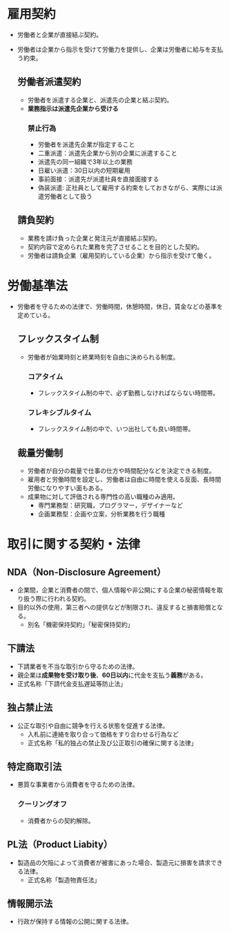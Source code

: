 # 雇用契約
- 労働者と企業が直接結ぶ契約。
- 労働者は企業から指示を受けて労働力を提供し、企業は労働者に給与を支払う約束。
  
    ## 労働者派遣契約
    - 労働者を派遣する企業と、派遣先の企業と結ぶ契約。
    - **業務指示は派遣先企業から受ける**
        ### 禁止行為
        - 労働者を派遣先企業が指定すること
        - 二重派遣：派遣先企業から別の企業に派遣すること
        - 派遣先の同一組織で3年以上の業務
        - 日雇い派遣：30日以内の短期雇用
        - 事前面接：派遣先が派遣社員を直接面接する
        - 偽装派遣: 正社員として雇用する約束をしておきながら、実際には派遣労働者として扱う
    ## 請負契約
    - 業務を請け負った企業と発注元が直接結ぶ契約。
    - 契約内容で定められた業務を完了させることを目的とした契約。
    - 労働者は請負企業（雇用契約している企業）から指示を受けて働く。

# 労働基準法
- 労働者を守るための法律で、労働時間，休憩時間，休日，賃金などの基準を定めている。
    
    ## フレックスタイム制
    - 労働者が始業時刻と終業時刻を自由に決められる制度。
        ### コアタイム
        - フレックスタイム制の中で、必ず勤務しなければならない時間帯。
        ### フレキシブルタイム
        - フレックスタイム制の中で、いつ出社しても良い時間帯。
    ## 裁量労働制
    - 労働者が自分の裁量で仕事の仕方や時間配分などを決定できる制度。
    - 雇用者と労働時間を設定し、労働者は自由に時間を使える反面、長時間労働になりやすい面もある。
    - 成果物に対して評価される専門性の高い職種のみ適用。
        - 専門業務型：研究職，プログラマー，デザイナーなど
        - 企画業務型：企画や立案，分析業務を行う職種

# 取引に関する契約・法律

## NDA（Non-Disclosure Agreement）
- 企業間，企業と消費者の間で、個人情報や非公開にする企業の秘密情報を取り扱う際に行われる契約。
- 目的以外の使用，第三者への提供などが制限され、違反すると損害賠償となる。
    - 別名「機密保持契約」「秘密保持契約」
      
## 下請法
- 下請業者を不当な取引から守るための法律。
- 親企業は**成果物を受け取り後**、**60日以内**に代金を支払う**義務**がある。
- 正式名称「下請代金支払遅延等防止法」
  
## 独占禁止法
- 公正な取引や自由に競争を行える状態を促進する法律。
    - 入札前に連絡を取り合って価格をすり合わせる行為など
    - 正式名称「私的独占の禁止及び公正取引の確保に関する法律」

## 特定商取引法
- 悪質な事業者から消費者を守るための法律。
    ### クーリングオフ
    - 消費者からの契約解除。

## PL法（Product Liabity）
- 製造品の欠陥によって消費者が被害にあった場合、製造元に損害を請求できる法律。
    - 正式名称「製造物責任法」

## 情報開示法
- 行政が保持する情報の公開に関する法律。
